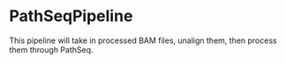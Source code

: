 # PathSeqPipeline
This pipeline will take in processed BAM files, unalign them, then process them through PathSeq.
